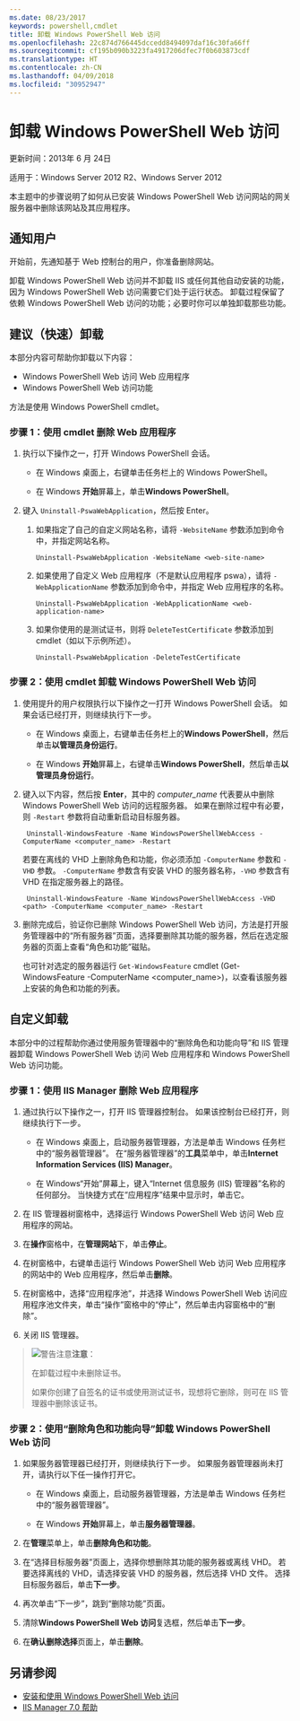 ```yaml
---
ms.date: 08/23/2017
keywords: powershell,cmdlet
title: 卸载 Windows PowerShell Web 访问
ms.openlocfilehash: 22c874d766445dccedd8494097daf16c30fa66ff
ms.sourcegitcommit: cf195b090b3223fa4917206dfec7f0b603873cdf
ms.translationtype: HT
ms.contentlocale: zh-CN
ms.lasthandoff: 04/09/2018
ms.locfileid: "30952947"
---
```

# <a name="uninstall-windows-powershell-web-access"></a>卸载 Windows PowerShell Web 访问

更新时间：2013年 6 月 24日

适用于：Windows Server 2012 R2、Windows Server 2012

本主题中的步骤说明了如何从已安装 Windows PowerShell Web 访问网站的网关服务器中删除该网站及其应用程序。

## <a name="notify-users"></a>通知用户

开始前，先通知基于 Web 控制台的用户，你准备删除网站。

卸载 Windows PowerShell Web 访问并不卸载 IIS 或任何其他自动安装的功能，因为 Windows PowerShell Web 访问需要它们处于运行状态。
卸载过程保留了依赖 Windows PowerShell Web 访问的功能；必要时你可以单独卸载那些功能。

## <a name="recommended-quick-uninstallation"></a>建议（快速）卸载

本部分内容可帮助你卸载以下内容：

- Windows PowerShell Web 访问 Web 应用程序
- Windows PowerShell Web 访问功能

方法是使用 Windows PowerShell cmdlet。

### <a name="step-1-delete-the-web-application-using-cmdlets"></a>步骤 1：使用 cmdlet 删除 Web 应用程序

1. 执行以下操作之一，打开 Windows PowerShell 会话。

    -   在 Windows 桌面上，右键单击任务栏上的 Windows PowerShell。

    -   在 Windows **开始**屏幕上，单击**Windows PowerShell**。

2. 键入 `Uninstall-PswaWebApplication`，然后按 Enter。
   1. 如果指定了自己的自定义网站名称，请将 `-WebsiteName` 参数添加到命令中，并指定网站名称。

        `Uninstall-PswaWebApplication -WebsiteName <web-site-name>`
   1. 如果使用了自定义 Web 应用程序（不是默认应用程序 pswa），请将 `-WebApplicationName` 参数添加到命令中，并指定 Web 应用程序的名称。

        `Uninstall-PswaWebApplication -WebApplicationName <web-application-name>`
   1. 如果你使用的是测试证书，则将 `DeleteTestCertificate` 参数添加到 cmdlet（如以下示例所述）。

        `Uninstall-PswaWebApplication -DeleteTestCertificate`

### <a name="step-2-uninstall-windows-powershell-web-access-using-cmdlets"></a>步骤 2：使用 cmdlet 卸载 Windows PowerShell Web 访问

1. 使用提升的用户权限执行以下操作之一打开 Windows PowerShell 会话。 如果会话已经打开，则继续执行下一步。

    -   在 Windows 桌面上，右键单击任务栏上的**Windows PowerShell**，然后单击**以管理员身份运行**。

    -   在 Windows **开始**屏幕上，右键单击**Windows PowerShell**，然后单击**以管理员身份运行**。

1. 键入以下内容，然后按 **Enter**，其中的 *computer_name* 代表要从中删除 Windows PowerShell Web 访问的远程服务器。 如果在删除过程中有必要，则 `-Restart` 参数将自动重新启动目标服务器。

        Uninstall-WindowsFeature -Name WindowsPowerShellWebAccess -ComputerName <computer_name> -Restart

    若要在离线的 VHD 上删除角色和功能，你必须添加 `-ComputerName` 参数和 `-VHD` 参数。 `-ComputerName` 参数含有安装 VHD 的服务器名称，`-VHD` 参数含有 VHD 在指定服务器上的路径。

        Uninstall-WindowsFeature -Name WindowsPowerShellWebAccess -VHD <path> -ComputerName <computer_name> -Restart

1. 删除完成后，验证你已删除 Windows PowerShell Web 访问，方法是打开服务管理器中的“所有服务器”页面，选择要删除其功能的服务器，然后在选定服务器的页面上查看“角色和功能”磁贴。

    也可针对选定的服务器运行 `Get-WindowsFeature` cmdlet (Get-WindowsFeature -ComputerName &lt;computer_name&gt;)，以查看该服务器上安装的角色和功能的列表。

## <a name="custom-uninstallation"></a>自定义卸载

本部分中的过程帮助你通过使用服务管理器中的“删除角色和功能向导”和 IIS 管理器卸载 Windows PowerShell Web 访问 Web 应用程序和 Windows PowerShell Web 访问功能。

### <a name="step-1-delete-the-web-application-using-iis-manager"></a>步骤 1：使用 IIS Manager 删除 Web 应用程序


1. 通过执行以下操作之一，打开 IIS 管理器控制台。 如果该控制台已经打开，则继续执行下一步。

    -   在 Windows 桌面上，启动服务器管理器，方法是单击 Windows 任务栏中的“服务器管理器”。 在“服务器管理器”的**工具**菜单中，单击**Internet Information Services (IIS) Manager**。

    -   在 Windows“开始”屏幕上，键入“Internet 信息服务 (IIS) 管理器”名称的任何部分。 当快捷方式在“应用程序”结果中显示时，单击它。

1. 在 IIS 管理器树窗格中，选择运行 Windows PowerShell Web 访问 Web 应用程序的网站。

1. 在**操作**窗格中，在**管理网站**下，单击**停止**。

1. 在树窗格中，右键单击运行 Windows PowerShell Web 访问 Web 应用程序的网站中的 Web 应用程序，然后单击**删除**。

1. 在树窗格中，选择“应用程序池”，并选择 Windows PowerShell Web 访问应用程序池文件夹，单击“操作”窗格中的“停止”，然后单击内容窗格中的“删除”。

1. 关闭 IIS 管理器。

> ![警告注意](images/SecurityNote.jpeg)**注意**：
>
> 在卸载过程中未删除证书。
>
> 如果你创建了自签名的证书或使用测试证书，现想将它删除，则可在 IIS 管理器中删除该证书。

### <a name="step-2-uninstall-windows-powershell-web-access-using-the-remove-roles-and-features-wizard"></a>步骤 2：使用“删除角色和功能向导”卸载 Windows PowerShell Web 访问

1. 如果服务器管理器已经打开，则继续执行下一步。 如果服务器管理器尚未打开，请执行以下任一操作打开它。

    -   在 Windows 桌面上，启动服务器管理器，方法是单击 Windows 任务栏中的“服务器管理器”。

    -   在 Windows **开始**屏幕上，单击**服务器管理器**。

1. 在**管理**菜单上，单击**删除角色和功能**。

1. 在“选择目标服务器”页面上，选择你想删除其功能的服务器或离线 VHD。 若要选择离线的 VHD，请选择安装 VHD 的服务器，然后选择 VHD 文件。 选择目标服务器后，单击**下一步**。

1. 再次单击“下一步”，跳到“删除功能”页面。

1. 清除**Windows PowerShell Web 访问**复选框，然后单击**下一步**。

1. 在**确认删除选择**页面上，单击**删除**。

## <a name="see-also"></a>另请参阅

- [安装和使用 Windows PowerShell Web 访问](install-and-use-windows-powershell-web-access.md)
- [IIS Manager 7.0 帮助](https://technet.microsoft.com/library/cc732664.aspx)